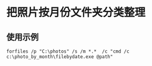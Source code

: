 # 把照片按月份文件夹分类整理

## 使用示例

```
forfiles /p "C:\photos" /s /m *.*  /c "cmd /c c:\photo_by_month\filebydate.exe @path"
```